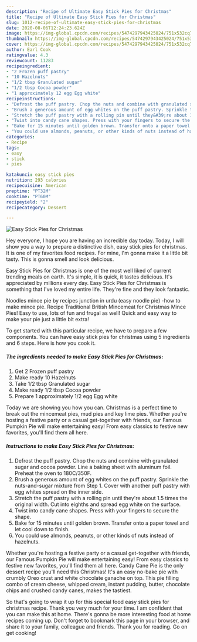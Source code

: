 ```yaml
---
description: "Recipe of Ultimate Easy Stick Pies for Christmas"
title: "Recipe of Ultimate Easy Stick Pies for Christmas"
slug: 1012-recipe-of-ultimate-easy-stick-pies-for-christmas
date: 2020-08-06T12:24:23.624Z
image: https://img-global.cpcdn.com/recipes/5474297943425024/751x532cq70/easy-stick-pies-for-christmas-recipe-main-photo.jpg
thumbnail: https://img-global.cpcdn.com/recipes/5474297943425024/751x532cq70/easy-stick-pies-for-christmas-recipe-main-photo.jpg
cover: https://img-global.cpcdn.com/recipes/5474297943425024/751x532cq70/easy-stick-pies-for-christmas-recipe-main-photo.jpg
author: Earl Cook
ratingvalue: 4.3
reviewcount: 11283
recipeingredient:
- "2 Frozen puff pastry"
- "10 Hazelnuts"
- "1/2 tbsp Granulated sugar"
- "1/2 tbsp Cocoa powder"
- "1 approximately 12 egg Egg white"
recipeinstructions:
- "Defrost the puff pastry. Chop the nuts and combine with granulated sugar and cocoa powder. Line a baking sheet with aluminum foil. Preheat the oven to 180C/350F."
- "Brush a generous amount of egg whites on the puff pastry. Sprinkle the nuts-and-sugar mixture from Step 1. Cover with another puff pastry with egg whites spread on the inner side."
- "Stretch the puff pastry with a rolling pin until they&#39;re about 1.5 times the original width. Cut into eighths and spread egg white on the surface."
- "Twist into candy cane shapes. Press with your fingers to secure the shape."
- "Bake for 15 minutes until golden brown. Transfer onto a paper towel and let cool down to finish."
- "You could use almonds, peanuts, or other kinds of nuts instead of hazelnuts."
categories:
- Recipe
tags:
- easy
- stick
- pies

katakunci: easy stick pies 
nutrition: 293 calories
recipecuisine: American
preptime: "PT32M"
cooktime: "PT60M"
recipeyield: "2"
recipecategory: Dessert

---
```



![Easy Stick Pies for Christmas](https://img-global.cpcdn.com/recipes/5474297943425024/751x532cq70/easy-stick-pies-for-christmas-recipe-main-photo.jpg)

Hey everyone, I hope you are having an incredible day today. Today, I will show you a way to prepare a distinctive dish, easy stick pies for christmas. It is one of my favorites food recipes. For mine, I'm gonna make it a little bit tasty. This is gonna smell and look delicious.

Easy Stick Pies for Christmas is one of the most well liked of current trending meals on earth. It's simple, it is quick, it tastes delicious. It's appreciated by millions every day. Easy Stick Pies for Christmas is something that I've loved my entire life. They're fine and they look fantastic.

Noodles mince pie by recipes junction in urdu (easy noodle pie) -how to make mince pie. Recipe Traditional British Mincemeat for Christmas Mince Pies! Easy to use, lots of fun and frugal as well! Quick and easy way to make your pie just a little bit extra!


To get started with this particular recipe, we have to prepare a few components. You can have easy stick pies for christmas using 5 ingredients and 6 steps. Here is how you cook it.

<!--inarticleads1-->

##### The ingredients needed to make Easy Stick Pies for Christmas:

1. Get 2 Frozen puff pastry
1. Make ready 10 Hazelnuts
1. Take 1/2 tbsp Granulated sugar
1. Make ready 1/2 tbsp Cocoa powder
1. Prepare 1 approximately 1/2 egg Egg white


Today we are showing you how you can. Christmas is a perfect time to break out the mincemeat pies, mud pies and key lime pies. Whether you&#39;re hosting a festive party or a casual get-together with friends, our Famous Pumpkin Pie will make entertaining easy! From easy classics to festive new favorites, you&#39;ll find them all here. 

<!--inarticleads2-->

##### Instructions to make Easy Stick Pies for Christmas:

1. Defrost the puff pastry. Chop the nuts and combine with granulated sugar and cocoa powder. Line a baking sheet with aluminum foil. Preheat the oven to 180C/350F.
1. Brush a generous amount of egg whites on the puff pastry. Sprinkle the nuts-and-sugar mixture from Step 1. Cover with another puff pastry with egg whites spread on the inner side.
1. Stretch the puff pastry with a rolling pin until they&#39;re about 1.5 times the original width. Cut into eighths and spread egg white on the surface.
1. Twist into candy cane shapes. Press with your fingers to secure the shape.
1. Bake for 15 minutes until golden brown. Transfer onto a paper towel and let cool down to finish.
1. You could use almonds, peanuts, or other kinds of nuts instead of hazelnuts.


Whether you&#39;re hosting a festive party or a casual get-together with friends, our Famous Pumpkin Pie will make entertaining easy! From easy classics to festive new favorites, you&#39;ll find them all here. Candy Cane Pie is the only dessert recipe you&#39;ll need this Christmas! It&#39;s an easy no-bake pie with crumbly Oreo crust and white chocolate ganache on top. This pie filling combo of cream cheese, whipped cream, instant pudding, butter, chocolate chips and crushed candy canes, makes the tastiest. 

So that's going to wrap it up for this special food easy stick pies for christmas recipe. Thank you very much for your time. I am confident that you can make this at home. There's gonna be more interesting food at home recipes coming up. Don't forget to bookmark this page in your browser, and share it to your family, colleague and friends. Thank you for reading. Go on get cooking!
